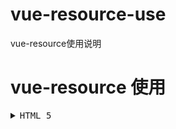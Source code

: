# vue-resource-use
vue-resource使用说明
<h1>vue-resource 使用</h1>
<pre>
<details>
    <summary>HTML 5</summary>
    <section>
<h3>说明：</h3>
    vue-resource是Vue.js的一款插件，它可以通过XMLHttpRequest或JSONP发起请求并处理响应。也就是说，$.ajax能做的事情，vue-resource插件一样也能做到，而且vue-resource的API更为简洁。另外，vue-resource还提供了非常有用的inteceptor功能，使用inteceptor可以在请求前和请求后附加一些行为，比如使用inteceptor在ajax请求时显示loading界面。
    </section>
</details>
</pre>
